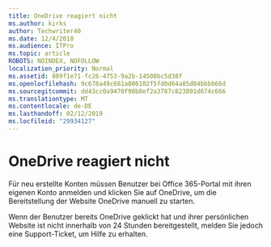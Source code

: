 ```yaml
---
title: OneDrive reagiert nicht
ms.author: kirks
author: Techwriter40
ms.date: 12/4/2018
ms.audience: ITPro
ms.topic: article
ROBOTS: NOINDEX, NOFOLLOW
localization_priority: Normal
ms.assetid: 889f1e71-fc26-4753-9a2b-14508bc5d38f
ms.openlocfilehash: 9c678a49c681a806102f5fd0d64a85d84bbbb66d
ms.sourcegitcommit: dd43cc0a9470f98b8ef2a3787c823801d674c666
ms.translationtype: MT
ms.contentlocale: de-DE
ms.lasthandoff: 02/12/2019
ms.locfileid: "29934127"
---
```

# <a name="onedrive-not-responding"></a>OneDrive reagiert nicht

Für neu erstellte Konten müssen Benutzer bei Office 365-Portal mit ihren eigenen Konto anmelden und klicken Sie auf OneDrive, um die Bereitstellung der Website OneDrive manuell zu starten.
  
Wenn der Benutzer bereits OneDrive geklickt hat und ihrer persönlichen Website ist nicht innerhalb von 24 Stunden bereitgestellt, melden Sie jedoch eine Support-Ticket, um Hilfe zu erhalten.
  

